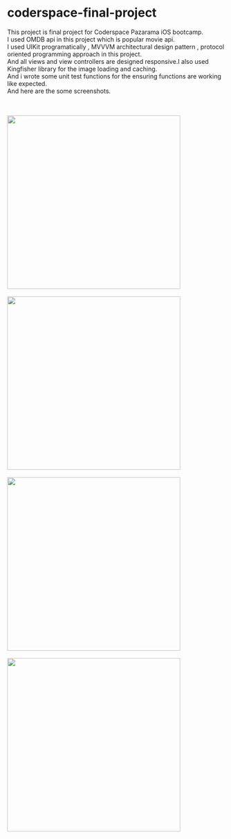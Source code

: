 # coderspace-final-project

This project is final project for Coderspace Pazarama iOS bootcamp.<br/>I used OMDB api in this project which is popular movie api.<br/>
I used UIKit programatically , MVVVM architectural design pattern , protocol oriented programming approach in this project. <br/>
And all views and view controllers are designed responsive.I also used Kingfisher library for the image loading and caching.<br/>
And i wrote some unit test functions for the ensuring functions are working like expected.<br/>
And here are the some screenshots.<br/><br/><br/>

<img src="https://github.com/mehmeteminak/coderspace-final-project/blob/main/Screenshots/IMG_7387.PNG?raw=true" width="400" height = "400"><br><br>
<img src="https://github.com/mehmeteminak/coderspace-final-project/blob/main/Screenshots/IMG_7388.PNG?raw=true" width="400" height = "400"><br><br>
<img src="https://github.com/mehmeteminak/coderspace-final-project/blob/main/Screenshots/IMG_7389.PNG?raw=true" width="400" height = "400"><br><br>
<img src="https://github.com/mehmeteminak/coderspace-final-project/blob/main/Screenshots/IMG_7390.PNG?raw=true" width="400" height = "400">



